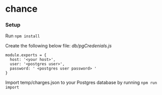 # chance

### Setup
Run `npm install`

Create the following below file:
*db/pgCredenials.js*
```
module.exports = {
  host: '<your host>',
  user: '<postgres user>',
  password: ' <postgres user password> '
}
```

Import temp/charges.json to your Postgres database by running `npm run import`
